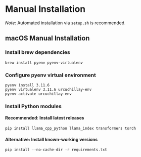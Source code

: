 # Manual Installation

*Note*: Automated installation via ```setup.sh``` is recommended.

## macOS Manual Installation

### Install brew dependencies
```
brew install pyenv pyenv-virtualenv
```

### Configure pyenv virtual environment
```
pyenv install 3.11.6
pyenv virtualenv 3.11.6 urcuchillay-env
pyenv activate urcuchillay-env
```

### Install Python modules

#### Recommended: Install latest releases
```
pip install llama_cpp_python llama_index transformers torch
```

#### Alternative: Install known-working versions
```
pip install --no-cache-dir -r requirements.txt
```
